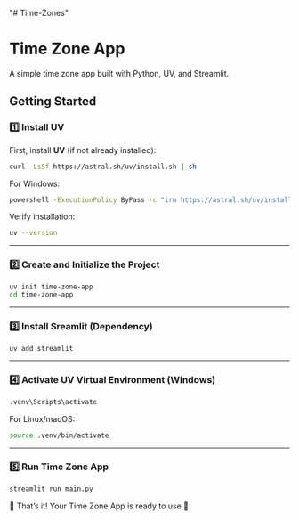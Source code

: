 "# Time-Zones" 
# Time Zone App

A simple time zone app built with Python, UV, and Streamlit.

## Getting Started

### 1️⃣ Install UV

First, install **UV** (if not already installed):

```sh
curl -LsSf https://astral.sh/uv/install.sh | sh
```

For Windows:

```sh
powershell -ExecutionPolicy ByPass -c "irm https://astral.sh/uv/install.ps1 | iex"
```

Verify installation:

```sh
uv --version
```

---

### 2️⃣ Create and Initialize the Project

```sh
uv init time-zone-app
cd time-zone-app
```

---

### 3️⃣ Install Sreamlit (Dependency)

```sh
uv add streamlit
```

---

### 4️⃣ Activate UV Virtual Environment (Windows)

```sh
.venv\Scripts\activate
```

For Linux/macOS:

```sh
source .venv/bin/activate
```

---

### 5️⃣ Run Time Zone App

```sh
streamlit run main.py
```

🎉 That’s it! Your Time Zone App is ready to use 🚀
